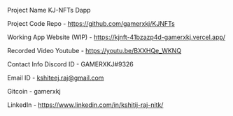 Project Name
KJ-NFTs Dapp

Project Code
Repo - https://github.com/gamerxkj/KJNFTs

Working App Website (WIP) - https://kjnft-41bzazp4d-gamerxkj.vercel.app/

Recorded Video
Youtube - https://youtu.be/BXXHQe_WKNQ

Contact Info
Discord ID - GAMERXKJ#9326

Email ID - kshiteej.raj@gmail.com

Gitcoin - gamerxkj

LinkedIn - https://www.linkedin.com/in/kshitij-raj-nitk/
